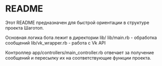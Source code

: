 # README

Этот README предназначен для быстрой ориентации в структуре проекта Шаготоп.

Основная логика бота лежит в директории lib/
lib/main.rb - обработка сообщений
lib/vk_wrapper.rb - работа с Vk API

Контроллер app/controllers/main_controller.rb отвечает
за получение сообщений и пересылку их на соответствующие 
функции проекта.



